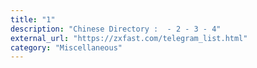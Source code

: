 ```yaml
---
title: "1"
description: "Chinese Directory :  - 2 - 3 - 4"
external_url: "https://zxfast.com/telegram_list.html"
category: "Miscellaneous"
---
```

